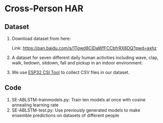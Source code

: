 # Cross-Person HAR

## Dataset

1. Download dataset from here: 

   Link: https://pan.baidu.com/s/1Tgwd8CIDaWfFCCbfrRX8DQ?pwd=axhz 

2. A dataset for seven different daily human activities including wave, clap, walk, liedown, sitdown, fall and pickup in an indoor environment.

3. We use [ESP32 CSI Tool](https://github.com/StevenMHernandez/ESP32-CSI-Tool)  to collect CSV files in our dataset.



## Code

1. SE-ABLSTM-trainmodels.py: Train ten models at once with cosine annealing learning rate
2. SE-ABLSTM-test.py: Use previously generated models to make ensemble predictions on datasets of different people











